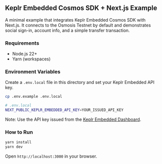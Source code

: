 ## Keplr Embedded Cosmos SDK + Next.js Example

A minimal example that integrates Keplr Embedded Cosmos SDK with Next.js. It
connects to the Osmosis Testnet by default and demonstrates social sign-in,
account info, and a simple transfer transaction.

### Requirements

- Node.js 22+
- Yarn (workspaces)

### Environment Variables

Create a `.env.local` file in this directory and set your Keplr Embedded API
key.

```bash
cp .env.example .env.local
```

```bash
# .env.local
NEXT_PUBLIC_KEPLR_EMBEDDED_API_KEY=YOUR_ISSUED_API_KEY
```

Note: Use the API key issued from the
[Keplr Embedded Dashboard](https://dapp.oko.app).

### How to Run

```bash
yarn install
yarn dev
```

Open `http://localhost:3000` in your browser.
